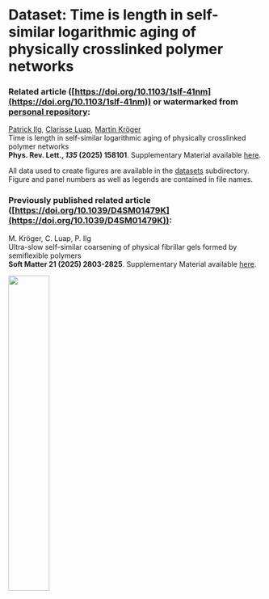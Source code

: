 # Dataset: Time is length in self-similar logarithmic aging of physically crosslinked polymer networks

### Related article ([https://doi.org/10.1103/1slf-41nm](https://doi.org/10.1103/1slf-41nm)) or watermarked from [personal repository](https://www.complexfluids.ethz.ch/pub/MK/aprints_watermarked/832.pdf):

[Patrick Ilg](https://www.reading.ac.uk/maths-and-stats/staff/patrick-ilg), [Clarisse Luap](https://www.scopus.com/authid/detail.uri?authorId=6507066994&origin=resultslist), [Martin Kröger](https://www.complexfluids.ethz.ch/)<br>Time is length in self-similar logarithmic aging of physically crosslinked polymer networks<br>**Phys. Rev. Lett., *135* (2025) 158101**. Supplementary Material available [here](http://link.aps.org/supplemental/XXX).

All data  used to create figures are available in the [datasets](datasets) subdirectory.<br>Figure and panel numbers as well as legends are contained in file names. 

### Previously published related article ([https://doi.org/10.1039/D4SM01479K](https://doi.org/10.1039/D4SM01479K)):

M. Kröger, C. Luap, P. Ilg<br>Ultra-slow self-similar coarsening of physical fibrillar gels formed by semiflexible polymers<br>**Soft Matter 21 (2025) 2803-2825**. Supplementary Material available [here](https://www.rsc.org/suppdata/d4/sm/d4sm01479k/d4sm01479k1.pdf).

<img src="https://www.complexfluids.ethz.ch/images/821.png" width="40%">

